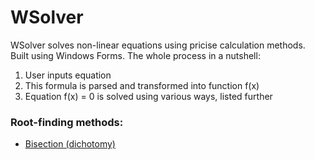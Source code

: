 # WSolver
WSolver solves non-linear equations using pricise calculation methods. Built using Windows Forms.
The whole process in a nutshell: 
1. User inputs equation
2. This formula is parsed and transformed into function f(x)
3. Equation f(x) = 0 is solved using various ways, listed further

### Root-finding methods:
* [Bisection (dichotomy)](WSolver/Dichotomy.cs)

